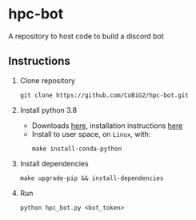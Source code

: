 # hpc-bot
A repository to host code to build a discord bot

## Instructions
1. Clone repository
    ```shell script
    git clone https://github.com/CoBiG2/hpc-bot.git
    ```
   
2. Install python 3.8
    * Downloads [here](https://www.python.org/downloads/), installation instructions [here](https://docs.python.org/3.8/using/unix.html)
    * Install to user space, on `Linux`, with:
        ```shell script
        make install-conda-python
        ```

3. Install dependencies
    ```shell script
    make upgrade-pip && install-dependencies
    ```
3. Run
    ```shell script
    python hpc_bot.py <bot_token>
    ```
